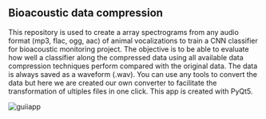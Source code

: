 ## Bioacoustic data compression

This repository is used to create a array spectrograms from any audio format (mp3, flac, ogg, aac) of animal vocalizations to train a CNN classifier for bioacoustic monitoring project.
The objective is to be able to evaluate how well a classifier along the compressed data using all available data compression techniques perform compared with the original data. 
The data is always saved as a waveform (.wav). You can use any tools to convert the data but here we are created our own converter to facilitate the transformation of ultiples files in one click. This app is created with PyQt5.


  ![guiiapp](https://github.com/milanto-hery/audio_to_input_cnn/assets/78157308/7395bed5-d94d-4a66-8f9e-ac9d5d0a253f)
